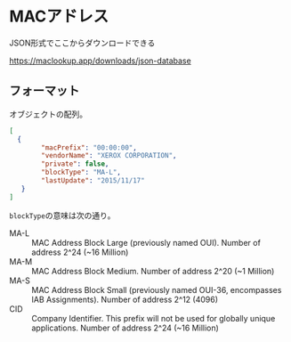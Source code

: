 # MACアドレス

JSON形式でここからダウンロードできる

https://maclookup.app/downloads/json-database


## フォーマット

オブジェクトの配列。

```json
[
  {
        "macPrefix": "00:00:00",
        "vendorName": "XEROX CORPORATION",
        "private": false,
        "blockType": "MA-L",
        "lastUpdate": "2015/11/17"
   }
]
```

`blockType`の意味は次の通り。

<dl>
  <dt>MA-L</dt>
  <dd>MAC Address Block Large (previously named OUI). Number of address 2^24 (~16 Million)</dd>

  <dt>MA-M</dt>
  <dd>MAC Address Block Medium. Number of address 2^20 (~1 Million)</dd>

  <dt>MA-S</dt>
  <dd>MAC Address Block Small (previously named OUI-36, encompasses IAB Assignments). Number of address 2^12 (4096)</dd>

  <dt>CID</dt>
  <dd>Company Identifier. This prefix will not be used for globally unique applications. Number of address 2^24 (~16 Million)</dd>
</dl>
